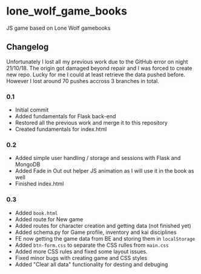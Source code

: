 # lone_wolf_game_books
JS game based on Lone Wolf gamebooks


## Changelog

Unfortunately I lost all my previous work due to the GitHub error on night 21/10/18. 
The origin got damaged beyond repair and I was forced to create new repo.
Lucky for me I could at least retrieve the data pushed before.
However I lost around 70 pushes accross 3 branches in total.

### 0.1

- Initial commit
- Added fundamentals for Flask back-end
- Restored all the previous work and merge it to this repository
- Created fundamentals for index.html

### 0.2 

- Added simple user handling / storage and sessions with Flask and MongoDB
- Added Fade in Out out helper JS animation as I will use it in the book as well
- Finished index.html

### 0.3

- Added `book.html`
- Added route for New game
- Added routes for character creation and getting data (not finished yet)
- Added schema.py for Game profile, inventory and kai disciplines
- FE now getting the game data from BE and storing them in `localStorage`
- Added `btn-form.css` to separate the CSS rulles from `main.css`
- Added more CSS rules and fixed some layout issues.
- Fixed minor bugs with creating game and CSS styles
- Added "Clear all data" functionality for desting and debuging